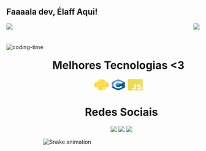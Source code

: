 ## Faaaala dev, Élaff Aqui!

</div>
  <img  height="180em" src="https://github-readme-stats.vercel.app/api?username=elafframos&show_icons=true&theme=great-gatsby&include_all_commits=true&count_private=true"/>
  <img align="right" height="180em" src="https://github-readme-stats.vercel.app/api/top-langs/?username=elafframos&layout=compact&langs_count=16&theme=great-gatsby"/>
</div>
<br>
<br>

<div  align="center"> 
  <div style="display: inline_block"><br>
    <img align="left" height="250" alt="coding-time" src="code.gif">
    <h1 align="center">Melhores Tecnologias <3</h1>
    <img align="center" height="30" width="40" alt="py-icon"  src="https://raw.githubusercontent.com/devicons/devicon/master/icons/python/python-plain.svg">
    <img align="center" height="30" width="40" alt="c-icon" src="https://raw.githubusercontent.com/devicons/devicon/master/icons/c/c-original.svg">
    <img align="center" height="30" width="40" alt="js-icon"  src="https://raw.githubusercontent.com/devicons/devicon/master/icons/javascript/javascript-plain.svg">
    
   </div>
    
  
  <h1 align="center">Redes Sociais</h1>
  <a href="https://instagram.com/elaff.ramos" target="_blank"><img src="https://img.shields.io/badge/-Instagram-%23E4405F?style=for-the-badge&logo=instagram&logoColor=white" target="_blank"></a>
  <a href = "mailto:elaff.dev@gmail.com"><img src="https://img.shields.io/badge/-Gmail-%23333?style=for-the-badge&logo=gmail&logoColor=white" target="_blank"></a>
  <a href="https://www.linkedin.com/in/elaff-ramos-591b57294/" target="_blank"><img src="https://img.shields.io/badge/-LinkedIn-%230077B5?style=for-the-badge&logo=linkedin&logoColor=white" target="_blank"></a> 
  
</div>
  
![Snake animation](https://github.com/LuigiGF/LuigiGF/blob/output/github-contribution-grid-snake.svg)
